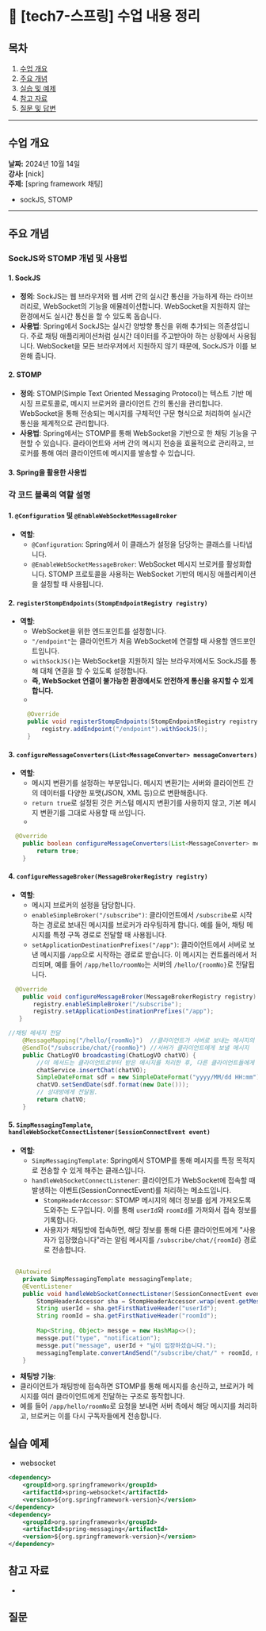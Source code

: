 # 📘 [tech7-스프링] 수업 내용 정리

## 목차
1. [수업 개요](#수업-개요)
2. [주요 개념](#주요-개념)
3. [실습 및 예제](#실습-및-예제)
4. [참고 자료](#참고-자료)
5. [질문 및 답변](#질문-및-답변)

---

## 수업 개요
**날짜:** 2024년 10월 14일  
**강사:** [nick]  
**주제:** [spring framework 채팅]  

 - sockJS, STOMP

---
<!-- ![spring](./img/spring.svg) -->

## 주요 개념


### SockJS와 STOMP 개념 및 사용법

#### 1. **SockJS**
- **정의**: SockJS는 웹 브라우저와 웹 서버 간의 실시간 통신을 가능하게 하는 라이브러리로, WebSocket의 기능을 에뮬레이션합니다. WebSocket을 지원하지 않는 환경에서도 실시간 통신을 할 수 있도록 돕습니다.
- **사용법**: Spring에서 SockJS는 실시간 양방향 통신을 위해 추가되는 의존성입니다. 주로 채팅 애플리케이션처럼 실시간 데이터를 주고받아야 하는 상황에서 사용됩니다. WebSocket을 모든 브라우저에서 지원하지 않기 때문에, SockJS가 이를 보완해 줍니다.

#### 2. **STOMP**
- **정의**: STOMP(Simple Text Oriented Messaging Protocol)는 텍스트 기반 메시징 프로토콜로, 메시지 브로커와 클라이언트 간의 통신을 관리합니다. WebSocket을 통해 전송되는 메시지를 구체적인 구문 형식으로 처리하여 실시간 통신을 체계적으로 관리합니다.
- **사용법**: Spring에서는 STOMP를 통해 WebSocket을 기반으로 한 채팅 기능을 구현할 수 있습니다. 클라이언트와 서버 간의 메시지 전송을 효율적으로 관리하고, 브로커를 통해 여러 클라이언트에 메시지를 발송할 수 있습니다.

#### 3. **Spring을 활용한 사용법**
### 각 코드 블록의 역할 설명

#### 1. `@Configuration` 및 `@EnableWebSocketMessageBroker`
- **역할**: 
  - `@Configuration`: Spring에서 이 클래스가 설정을 담당하는 클래스를 나타냅니다.
  - `@EnableWebSocketMessageBroker`: WebSocket 메시지 브로커를 활성화합니다. STOMP 프로토콜을 사용하는 WebSocket 기반의 메시징 애플리케이션을 설정할 때 사용됩니다.

#### 2. `registerStompEndpoints(StompEndpointRegistry registry)`
- **역할**:
  - WebSocket을 위한 엔드포인트를 설정합니다.
  - `"/endpoint"`는 클라이언트가 처음 WebSocket에 연결할 때 사용할 엔드포인트입니다.
  - `withSockJS()`는 WebSocket을 지원하지 않는 브라우저에서도 SockJS를 통해 대체 연결을 할 수 있도록 설정합니다.
  - **즉, WebSocket 연결이 불가능한 환경에서도 안전하게 통신을 유지할 수 있게 합니다.**
  - 
  ```java
  	@Override
  	public void registerStompEndpoints(StompEndpointRegistry registry) {
  		registry.addEndpoint("/endpoint").withSockJS();
  	}
  ```

#### 3. `configureMessageConverters(List<MessageConverter> messageConverters)`
- **역할**:
  - 메시지 변환기를 설정하는 부분입니다. 메시지 변환기는 서버와 클라이언트 간의 데이터를 다양한 포맷(JSON, XML 등)으로 변환해줍니다.
  - `return true`로 설정된 것은 커스텀 메시지 변환기를 사용하지 않고, 기본 메시지 변환기를 그대로 사용할 때 쓰입니다.
  - 
```java
  @Override
	public boolean configureMessageConverters(List<MessageConverter> messageConverters) {
		return true; 
	}
```
#### 4. `configureMessageBroker(MessageBrokerRegistry registry)`
- **역할**:
  - 메시지 브로커의 설정을 담당합니다.
  - `enableSimpleBroker("/subscribe")`: 클라이언트에서 `/subscribe`로 시작하는 경로로 보내진 메시지를 브로커가 라우팅하게 합니다. 예를 들어, 채팅 메시지를 특정 구독 경로로 전달할 때 사용됩니다.
  - `setApplicationDestinationPrefixes("/app")`: 클라이언트에서 서버로 보낸 메시지를 `/app`으로 시작하는 경로로 받습니다. 이 메시지는 컨트롤러에서 처리되며, 예를 들어 `/app/hello/roomNo`는 서버의 `/hello/{roomNo}`로 전달됩니다.
 ```java
   @Override
	 public void configureMessageBroker(MessageBrokerRegistry registry) {
		registry.enableSimpleBroker("/subscribe");
		registry.setApplicationDestinationPrefixes("/app");
	}
```

```java
//채팅 메세지 전달
	@MessageMapping("/hello/{roomNo}")  //클라이언트가 서버로 보내는 메시지의 경로를 정의합니다.
	@SendTo("/subscribe/chat/{roomNo}") //서버가 클라이언트에게 보낼 메시지
	public ChatLogVO broadcasting(ChatLogVO chatVO) {
		//이 메서드는 클라이언트로부터 받은 메시지를 처리한 후, 다른 클라이언트들에게 전달하는 역할을 합니다.
		chatService.insertChat(chatVO);
		SimpleDateFormat sdf = new SimpleDateFormat("yyyy/MM/dd HH:mm");
		chatVO.setSendDate(sdf.format(new Date()));
		// 상대방에게 전달됨.		
		return chatVO;
	}
```

#### 5. `SimpMessagingTemplate`, `handleWebSocketConnectListener(SessionConnectEvent event)`
- **역할**:
  - `SimpMessagingTemplate`: Spring에서 STOMP를 통해 메시지를 특정 목적지로 전송할 수 있게 해주는 클래스입니다.
  - `handleWebSocketConnectListener`: 클라이언트가 WebSocket에 접속할 때 발생하는 이벤트(SessionConnectEvent)를 처리하는 메소드입니다.
    - `StompHeaderAccessor`: STOMP 메시지의 헤더 정보를 쉽게 가져오도록 도와주는 도구입니다. 이를 통해 `userId`와 `roomId`를 가져와서 접속 정보를 기록합니다.
    - 사용자가 채팅방에 접속하면, 해당 정보를 통해 다른 클라이언트에게 "사용자가 입장했습니다"라는 알림 메시지를 `/subscribe/chat/{roomId}` 경로로 전송합니다.
```java

  @Autowired
	private SimpMessagingTemplate messagingTemplate;
	@EventListener
	public void handleWebSocketConnectListener(SessionConnectEvent event) {
		StompHeaderAccessor sha = StompHeaderAccessor.wrap(event.getMessage());
		String userId = sha.getFirstNativeHeader("userId");
		String roomId = sha.getFirstNativeHeader("roomId");
		
		Map<String, Object> messge = new HashMap<>();
		messge.put("type", "notification");
		messge.put("message", userId + "님이 입장하셨습니다.");
		messagingTemplate.convertAndSend("/subscribe/chat/" + roomId, messge);
	}
```

- **채팅방 기능**:
- 클라이언트가 채팅방에 접속하면 STOMP를 통해 메시지를 송신하고, 브로커가 메시지를 여러 클라이언트에게 전달하는 구조로 동작합니다.
- 예를 들어 `/app/hello/roomNo`로 요청을 보내면 서버 측에서 해당 메시지를 처리하고, 브로커는 이를 다시 구독자들에게 전송합니다.




## 실습 예제 


- websocket

```xml
<dependency>
    <groupId>org.springframework</groupId>
    <artifactId>spring-websocket</artifactId>
    <version>${org.springframework-version}</version>
</dependency>
<dependency>
    <groupId>org.springframework</groupId>
    <artifactId>spring-messaging</artifactId>
    <version>${org.springframework-version}</version>
</dependency>
```


## 참고 자료

- 

## 질문 
